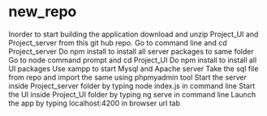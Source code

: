 # new_repo
Inorder to start building the application download and unzip Project_UI and Project_server from this git hub repo. 
Go to command line and cd Project_server 
Do npm install to install all server packages to same folder
Go to node command prompt and cd Project_UI
Do npm install to install all UI packages
Use xampp to start Mysql and Apache server
Take the sql file from repo and import the same using phpmyadmin tool
Start the server inside Project_server folder by typing node index.js in command line
Start the UI inside Project_UI folder by typing ng serve in command line
Launch the app by typing localhost:4200 in browser url tab
